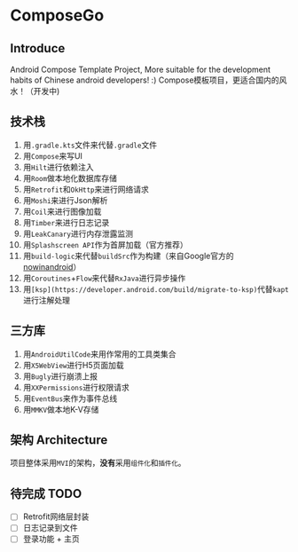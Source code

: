 # ComposeGo

## Introduce
Android Compose Template Project, More suitable for the development habits of Chinese android developers! :)
Compose模板项目，更适合国内的风水！（开发中)

## 技术栈
1. 用`.gradle.kts`文件来代替`.gradle`文件
2. 用`Compose`来写UI
3. 用`Hilt`进行依赖注入
4. 用`Room`做本地化数据库存储
5. 用`Retrofit`和`OkHttp`来进行网络请求
6. 用`Moshi`来进行Json解析
7. 用`Coil`来进行图像加载
8. 用`Timber`来进行日志记录
9. 用`LeakCanary`进行内存泄露监测
10. 用`Splashscreen API`作为首屏加载（官方推荐）
11. 用`build-logic`来代替`buildSrc`作为构建（来自Google官方的 [nowinandroid](https://github.com/android/nowinandroid)） 
12. 用`Coroutines`+`Flow`来代替`RxJava`进行异步操作
13. 用`[ksp](https://developer.android.com/build/migrate-to-ksp)`代替`kapt`进行注解处理


## 三方库
1. 用`AndroidUtilCode`来用作常用的工具类集合
2. 用`X5WebView`进行H5页面加载
3. 用`Bugly`进行崩溃上报
4. 用`XXPermissions`进行权限请求
5. 用`EventBus`来作为事件总线
6. 用`MMKV`做本地K-V存储

## 架构 Architecture

项目整体采用`MVI`的架构，**没有**采用`组件化`和`插件化`。

## 待完成 TODO
- [ ] Retrofit网络层封装
- [ ] 日志记录到文件
- [ ] 登录功能 + 主页